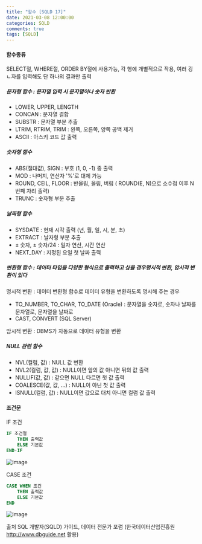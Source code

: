 ```yaml
---
title: "함수 [SQLD 17]"
date: 2021-03-08 12:00:00
categories: SQLD
comments: true
tags: [SQLD]
---
```


#### 

#### 함수종류

SELECT절, WHERE절, ORDER BY절에 사용가능, 각 행에 개별적으로 작용, 여러 깅ㄴ자를 입력해도 단 하나의 결과만 출력

##### 문자형 함수 : 문자열 입력 시 문자열이나 숫자 반환

- LOWER, UPPER, LENGTH
- CONCAN : 문자열 결합
- SUBSTR : 문자열 부분 추출
- LTRIM, RTRIM, TRIM : 왼쪽, 오른쪽, 양쪽 공백 제거
- ASCII : 아스키 코드 값 출력

##### 숫자형 함수

- ABS(절대값), SIGN : 부호 (1, 0, -1) 중 출력
- MOD : 나머지, 연산자 '%'로 대체 가능
- ROUND, CEIL, FLOOR : 반올림, 올림, 버림 ( ROUND(E, N)으로 소수점 이후 N번째 자리 출력)
- TRUNC : 숫자형 부분 추출

##### 날짜형 함수

- SYSDATE : 현재 시각 출력 (년, 월, 일, 시, 분, 초)
- EXTRACT : 날자형 부분 추출
- ± 숫자, ± 숫자/24 : 일자 연산, 시간 연산
- NEXT_DAY : 지정된 요일 첫 날짜 출력

##### 변환형 함수 : 데이터 타입을 다양한 형식으로 출력하고 싶을 경우명시적 변환, 암시적 변환이 있다

명시적 변환 : 데이터 변환형 함수로 데이터 유형을 변환하도록 명시해 주는 경우

- TO_NUMBER, TO_CHAR, TO_DATE (Oracle) : 문자열을 숫자로, 숫자나 날짜를 문자열로, 문자열을 날짜로
- CAST, CONVERT (SQL Server)

암시적 변환 : DBMS가 자동으로 데이터 유형을 변환

##### NULL 관련 함수

- NVL(컬럼, 값) : NULL 값 변환
- NVL2(컬럼, 값, 값) : NULL이면 앞의 값 아니면 뒤의 값 출력
- NULLIF(값, 값) : 같으면 NULL 다르면 첫 값 출력
- COALESCE(값, 값, ...) : NULL이 아닌 첫 값 출력
- ISNULL(컬럼, 값) : NULL이면 값으로 대치 아니면 컬럼 값 출력

#### 조건문

IF 조건

```sql
IF 조건절
	THEN 출력값
	ELSE 기본값
END-IF
```

![image](https://user-images.githubusercontent.com/40592785/110332962-6389eb00-8064-11eb-8775-4b7206fbd6df.png)

CASE 조건

```sql
CASE WHEN 조건
	THEN 출력값
	ELSE 기본값
END 
```

![image](https://user-images.githubusercontent.com/40592785/110333056-7ac8d880-8064-11eb-9404-ea909cfdb5ad.png)

출처 SQL 개발자(SQLD) 가이드, 데이터 전문가 포럼 (한국데이터산업진흥원 http://www.dbguide.net 활용)

